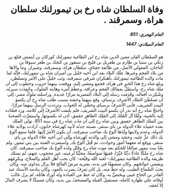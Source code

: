 <h1 dir="rtl">وفاة السلطان شاه رخ بن تيمورلنك سلطان هراة، وسمرقند .</h1>

<h5 dir="rtl">العام الهجري:  851

العام الميلادي: 1447

</h5>

<p dir="rtl">هو السلطان القان معين الدين شاه رخ ابن الطاغية تيمورلنك كوركان بن أيتمش قنلغ بن زنكي بن سنيا بن طارم بن طغريل بن قليج بن سنقور بن كنجك بن طغر سبوقا بن التاخان، المغولي الأصل، من طائفة جغتاي، سلطان هراة، وسمرقند، وشيراز، وما والاها من بلاد العجم وغيرها. مَلَك البلاد بعد ابن أخيه خليل بن أميران شاه بن تيمورلنك، فإنَّه لما مات والده الطاغية تيمورلنك بأهنكران شرقي سمرقند، وثب خليلٌ على الأمر وتسلطن، وبلغ شاه رخ هذا الخبر في هراة، فجمع ومشى إليه، ووقعت بينهما حروب وخطوب إلى أن ملك شاه رخ، واستقَلَّ بممالك العجم وعراقة، وعظُمَ أمره وهابته الملوك، وحُمِدَت سيرتُه، وشُكِرت أفعاله، وقَدِمَت رسله إلى البلاد المصرية مرارًا عديدة, وراسلته ملوكُ مصر، إلى أن تسلطَنَ الملك الأشرف برسباي، وقع بينهما وحشة بسبب طلب شاه رخ أن يكسوَ البيت الشريف، فأبى الأشرفُ برسباي وخشَّن له الجواب. وترددت الرسلُ بينهما مرارًا، واحتجَّ شاه رخ أنه نذر أن يكسو البيت الشريف، فلم يلتفت الأشرفُ إلى كلامه، ورد قصَّاده إليه بالخيبة. ولَمَّا آل المُلك إلى المَلِك الظاهر جقمق، أذن له بكسوتها, واستمرَّت الصحبةُ بين الملك الظاهر جقمق وبين شاه رخ إلى أن مات شاه رخ في سنة 851. تولى الملك بعده حفيدُه علاء الدولة بن باي سنقر، نصبته جدتُه لأبيه كهرشاه خاتون، أرادت بولاية علاء الدولة، وعدم ولايتها ولَدَها ألوغ بك صاحب سمرقند، أن يكون الأمرُ إليها. فلما سمع ألوغ بك ذلك عزَّ عليه، وحشد ومشى إلى والدته كهرشاه وإلى ابن أخيه علاء الدولة بن باي سنقر، ووقع له معهما أمور وحوادث، ثم قُتِلَ ألوغ بك, واستمرت الفتنة بين بني تيمور. ولم يعُدْ بيت تيمور صالحًا للحكم بعد موت شاه رخ وقتْلِ ولده ألوغ بك صاحب سمرقند. كان شاه رخ ملكًا عادلًا ديِّنًا خَيِّرًا، فقيهًا متواضعًا، محبَّبًا لرعيته، غير محجوب عنهم، لم يسلك طريقة والده الطاغية تيمورلنك- لعنه الله وقبَّحه- كان يحب أهل العلم والصلاح، ويكرِمُهم ويقضي حوائجَهم. وكان متضعفًا في بدنه، يعتريه مرضُ الفالج فلا يزال يتداوى منه. وكان يحبُ السَّماع الطيب، وله حظٌّ منه، بل كان يَعرِفُ يضرب بالعود، وكان ينادمه الأستاذ عبد القادر بن الحاج غيبى ويختصُّ به، وكان له حظ من العبادة وله أوراد هائلة، لم يزل غالبَ أوقاته على طهارة كاملة، مستقبِلَ القبلة والمصحفُ بين يديه، وكان مَسيكًا لا يصرف المالَ إلا لحقه.</p></br>
